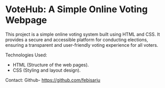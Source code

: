 # VoteHub: A Simple Online Voting Webpage

This project is a simple online voting system built using HTML and CSS. It provides a secure and accessible platform for conducting elections, ensuring a transparent and user-friendly voting experience for all voters.

Technologies Used:
- HTML (Structure of the web pages).
- CSS (Styling and layout design).

Contact:
Github- https://github.com/febisarju
